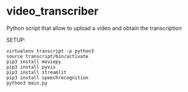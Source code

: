 # video_transcriber
Python script that allow to upload a video and obtain the transcription

SETUP:
```
virtualenv transcript -p python3
source transcript/bin/activate
pip3 install moviepy
pip3 install pyvis
pip3 install streamlit
pip3 install speechrecognition
python3 main.py

```
